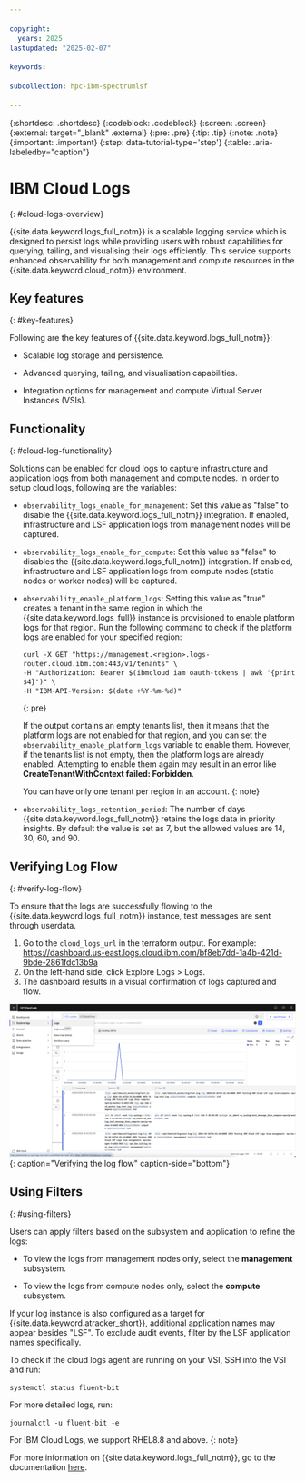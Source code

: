 ```yaml
---

copyright:
  years: 2025
lastupdated: "2025-02-07"

keywords: 

subcollection: hpc-ibm-spectrumlsf

---
```


{:shortdesc: .shortdesc}
{:codeblock: .codeblock}
{:screen: .screen}
{:external: target="_blank" .external}
{:pre: .pre}
{:tip: .tip}
{:note: .note}
{:important: .important}
{:step: data-tutorial-type='step'}
{:table: .aria-labeledby="caption"}

# IBM Cloud Logs
{: #cloud-logs-overview}

{{site.data.keyword.logs_full_notm}} is a scalable logging service which is designed to persist logs while providing users with robust capabilities for querying, tailing, and visualising their logs efficiently. This service supports enhanced observability for both management and compute resources in the {{site.data.keyword.cloud_notm}} environment.

## Key features
{: #key-features}

Following are the key features of {{site.data.keyword.logs_full_notm}}:

* Scalable log storage and persistence.

* Advanced querying, tailing, and visualisation capabilities.

* Integration options for management and compute Virtual Server Instances (VSIs).

## Functionality
{: #cloud-log-functionality}

Solutions can be enabled for cloud logs to capture infrastructure and application logs from both management and compute nodes. In order to setup cloud logs, following are the variables:

* `observability_logs_enable_for_management`: Set this value as "false" to disable the {{site.data.keyword.logs_full_notm}} integration. If enabled, infrastructure and LSF application logs from management nodes will be captured.

* `observability_logs_enable_for_compute`: Set this value as "false" to disables the {{site.data.keyword.logs_full_notm}} integration. If enabled, infrastructure and LSF application logs from compute nodes (static nodes or worker nodes) will be captured.

* `observability_enable_platform_logs`: Setting this value as "true" creates a tenant in the same region in which the {{site.data.keyword.logs_full}} instance is provisioned to enable platform logs for that region. Run the following command to check if the platform logs are enabled for your specified region:

    ```
    curl -X GET "https://management.<region>.logs-router.cloud.ibm.com:443/v1/tenants" \ 
    -H "Authorization: Bearer $(ibmcloud iam oauth-tokens | awk '{print $4}')" \
    -H "IBM-API-Version: $(date +%Y-%m-%d)"
    ```
    {: pre}

    If the output contains an empty tenants list, then it means that the platform logs are not enabled for that region, and you can set the `observability_enable_platform_logs` variable to enable them. 
    However, if the tenants list is not empty, then the platform logs are already enabled. Attempting to enable them again may result in an error like **CreateTenantWithContext failed: Forbidden**.

    You can have only one tenant per region in an account.
    {: note}

* `observability_logs_retention_period`: The number of days {{site.data.keyword.logs_full_notm}} retains the logs data in priority insights. By default the value is set as 7, but the allowed values are 14, 30, 60, and 90.

## Verifying Log Flow
{: #verify-log-flow}

To ensure that the logs are successfully flowing to the {{site.data.keyword.logs_full_notm}} instance, test messages are sent through userdata.

1. Go to the `cloud_logs_url` in the terraform output.
  For example: https://dashboard.us-east.logs.cloud.ibm.com/bf8eb7dd-1a4b-421d-9bde-2861fdc13b9a
2. On the left-hand side, click Explore Logs > Logs.
3. The dashboard results in a visual confirmation of logs captured and flow.

![Architecture diagram.](images/verifying_log_flow.png "Verifying the log flow"){: caption="Verifying the log flow" caption-side="bottom"}

## Using Filters
{: #using-filters}

Users can apply filters based on the subsystem and application to refine the logs:

* To view the logs from management nodes only, select the **management** subsystem.

* To view the logs from compute nodes only, select the **compute** subsystem.

If your log instance is also configured as a target for {{site.data.keyword.atracker_short}}, additional application names may appear besides "LSF". To exclude audit events, filter by the LSF application names specifically.

To check if the cloud logs agent are running on your VSI, SSH into the VSI and run:

`systemctl status fluent-bit`

For more detailed logs, run:

`journalctl -u fluent-bit -e`

For IBM Cloud Logs, we support RHEL8.8 and above.
{: note}

For more information on {{site.data.keyword.logs_full_notm}}, go to the documentation [here](/docs/cloud-logs?topic=cloud-logs-getting-started).
